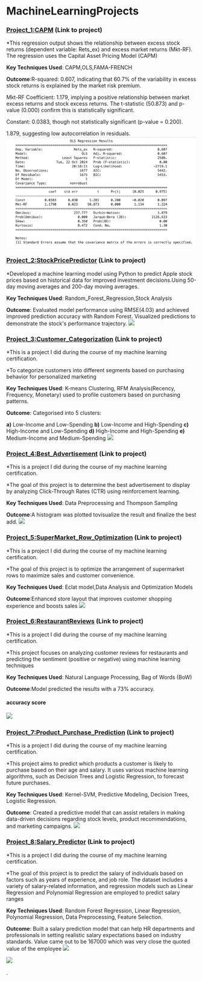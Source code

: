 # MachineLearningProjects

### [Project_1:CAPM](https://github.com/PRANAVKUMAR183/CAPM) (Link to project)

*This regression output shows the relationship between excess stock returns (dependent variable: Rets_ex) and excess market returns (Mkt-RF). The regression uses the Capital Asset Pricing Model (CAPM)

**Key Techniques Used**: CAPM,OLS,FAMA-FRENCH

**Outcome**:R-squared: 0.607, indicating that 60.7% of the variability in excess stock returns is explained by the market risk premium.

Mkt-RF Coefficient: 1.179, implying a positive relationship between market excess returns and stock excess returns. The t-statistic (50.873) and p-value (0.000) confirm this is statistically significant.

Constant: 0.0383, though not statistically significant (p-value = 0.200).

1.879, suggesting low autocorrelation in residuals.
![](CAMP.jpeg)


### [Project_2:StockPricePredictor](https://github.com/PRANAVKUMAR183/StockPricePredictor) (Link to project)

*Developed a machine learning model using Python to predict Apple stock prices based on historical data for improved investment decisions.Using 50-day moving averages and 200-day moving averages.

**Key Techniques Used**: Random_Forest_Regression,Stock Analysis

**Outcome**: Evaluated model performance using RMSE(4.03) and achieved improved prediction accuracy with Random Forest. Visualized predictions to demonstrate the stock's performance trajectory.
![](9F823EEF-D08D-42DE-830B-7C96469FC1A9.jpeg)


### [Project_3:Customer_Categorization](https://github.com/PRANAVKUMAR183/Customer_Categorization) (Link to project)

*This is a project I did during the course of my machine learning certification.

*To categorize customers into different segments based on purchasing behavior for personalized marketing

**Key Techniques Used**: K-means Clustering, RFM Analysis(Recency, Frequency, Monetary) used to profile customers based on purchasing patterns.

**Outcome**: Categorised into 5 clusters:
  
  **a)** Low-Income and Low-Spending 
  **b)** Low-Income and High-Spending
  **c)** High-Income and Low-Spending 
  **d)** High-Income and High-Spending 
  **e)** Medium-Income and Medium-Spending
![](K-Means.png)


### [Project_4:Best_Advertisement](https://github.com/PRANAVKUMAR183/Best_Advertisement) (Link to project)

*This is a project I did during the course of my machine learning certification.

*The goal of this project is to determine the best advertisement to display by analyzing Click-Through Rates (CTR) using reinforcement learning.

**Key Techniques Used**: Data Preprocessing and Thompson Sampling

**Outcome**:A histogram was plotted tovisualize the result and finalize the best add.
![](ADS.png)



### [Project_5:SuperMarket_Row_Optimization](https://github.com/PRANAVKUMAR183/SuperMarket_Row_Optimization) (Link to project)

*This is a project I did during the course of my machine learning certification.

*The goal of this project is to optimize the arrangement of supermarket rows to maximize sales and customer convenience.

**Key Techniques Used**: Eclat model,Data Analysis and Optimization Models

**Outcome**:Enhanced store layout that improves customer shopping experience and boosts sales
![](supermarket.png)


### [Project_6:RestaurantReviews](https://github.com/PRANAVKUMAR183/RestaurantReviews) (Link to project)

*This is a project I did during the course of my machine learning certification.

*This project focuses on analyzing customer reviews for restaurants and predicting the sentiment (positive or negative) using machine learning techniques

**Key Techniques Used**: Natural Language Processing, Bag of Words (BoW)

**Outcome**:Model predicted the results with a 73% accuracy.
#### accuracy score
![](accuracy_score.png)


### [Project_7:Product_Purchase_Prediction](https://github.com/PRANAVKUMAR183/Product_Purchase_Prediction) (Link to project)

*This is a project I did during the course of my machine learning certification.

*This project aims to predict which products a customer is likely to purchase based on their age and salary. It uses various machine learning algorithms, such as Decision Trees and Logistic Regression, to forecast future purchases.

**Key Techniques Used**: Kernel-SVM, Predictive Modeling, Decision Trees, Logistic Regression.

**Outcome**: Created a predictive model that can assist retailers in making data-driven decisions regarding stock levels, product recommendations, and marketing campaigns.
![](Kernel-SVM.png)


### [Project_8:Salary_Predictor](https://github.com/PRANAVKUMAR183/Salary_Predictor) (Link to project)

*This is a project I did during the course of my machine learning certification.

*The goal of this project is to predict the salary of individuals based on factors such as years of experience, and job role. The dataset includes a variety of salary-related information, and regression models such as Linear Regression and Polynomial Regression are employed to predict salary ranges

**Key Techniques Used**: Random Forest Regression, Linear Regression, Polynomial Regression, Data Preprocessing, Feature Selection.

**Outcome**: Built a salary prediction model that can help HR departments and professionals in setting realistic salary expectations based on industry standards.
Value came out to be 167000 which was very close the quoted value of the employee
![](Simple_Linear_Regression.png)

![](Predicted_salary.png)

.









